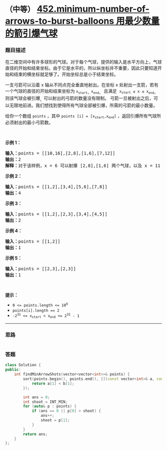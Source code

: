 # `（中等）` [452.minimum-number-of-arrows-to-burst-balloons 用最少数量的箭引爆气球](https://leetcode-cn.com/problems/minimum-number-of-arrows-to-burst-balloons/)

### 题目描述
<p>在二维空间中有许多球形的气球。对于每个气球，提供的输入是水平方向上，气球直径的开始和结束坐标。由于它是水平的，所以纵坐标并不重要，因此只要知道开始和结束的横坐标就足够了。开始坐标总是小于结束坐标。</p>

<p>一支弓箭可以沿着 x 轴从不同点完全垂直地射出。在坐标 x 处射出一支箭，若有一个气球的直径的开始和结束坐标为 <code>x</code><sub><code>start</code>，</sub><code>x</code><sub><code>end</code>，</sub> 且满足 &nbsp;<code>x<sub>start</sub>&nbsp;≤ x ≤ x</code><sub><code>end</code>，</sub>则该气球会被引爆<sub>。</sub>可以射出的弓箭的数量没有限制。 弓箭一旦被射出之后，可以无限地前进。我们想找到使得所有气球全部被引爆，所需的弓箭的最小数量。</p>

<p>给你一个数组 <code>points</code> ，其中 <code>points [i] = [x<sub>start</sub>,x<sub>end</sub>]</code> ，返回引爆所有气球所必须射出的最小弓箭数。</p>
&nbsp;

<p><strong>示例 1：</strong></p>

<pre><strong>输入：</strong>points = [[10,16],[2,8],[1,6],[7,12]]
<strong>输出：</strong>2
<strong>解释：</strong>对于该样例，x = 6 可以射爆 [2,8],[1,6] 两个气球，以及 x = 11 射爆另外两个气球</pre>

<p><strong>示例 2：</strong></p>

<pre><strong>输入：</strong>points = [[1,2],[3,4],[5,6],[7,8]]
<strong>输出：</strong>4
</pre>

<p><strong>示例 3：</strong></p>

<pre><strong>输入：</strong>points = [[1,2],[2,3],[3,4],[4,5]]
<strong>输出：</strong>2
</pre>

<p><strong>示例 4：</strong></p>

<pre><strong>输入：</strong>points = [[1,2]]
<strong>输出：</strong>1
</pre>

<p><strong>示例 5：</strong></p>

<pre><strong>输入：</strong>points = [[2,3],[2,3]]
<strong>输出：</strong>1
</pre>

<p>&nbsp;</p>

<p><strong>提示：</strong></p>

<ul>
	<li><code>0 &lt;= points.length &lt;= 10<sup>4</sup></code></li>
	<li><code>points[i].length == 2</code></li>
	<li><code>-2<sup>31</sup> &lt;= x<sub>start</sub> &lt;&nbsp;x<sub>end</sub> &lt;= 2<sup>31</sup> - 1</code></li>
</ul>


---
### 思路
```
```



### 答题
``` C++
class Solution {
public:
    int findMinArrowShots(vector<vector<int>>& points) {
        sort(points.begin(), points.end(), [](const vector<int>& a, const vector<int>& b) {
            return a[1] < b[1];
        });

        int ans = 0;
        int shoot = INT_MIN;
        for (auto& p : points) {
            if (ans == 0 || p[0] > shoot) {
                ans++;
                shoot = p[1];
            }
        }
        return ans;
    }
};
```




